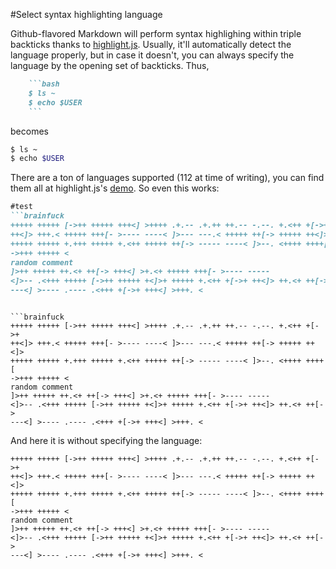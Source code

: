 #Select syntax highlighting language

Github-flavored Markdown will perform syntax highlighing within triple backticks thanks to [highlight.js]. Usually, it'll automatically detect the language properly, but in case it doesn't, you can always specify the language by the opening set of backticks. 
Thus,

```markdown
	```bash
	$ ls ~
	$ echo $USER
	```
```
becomes

```bash
$ ls ~
$ echo $USER
```

There are a ton of languages supported (112 at time of writing), you can find them all at highlight.js's [demo]. So even this works:

```markdown
#test
```brainfuck
+++++ +++++ [->++ +++++ +++<] >++++ .+.-- .+.++ ++.-- -.--. +.<++ +[->+
++<]> +++.< +++++ +++[- >---- ----< ]>--- ---.< +++++ ++[-> +++++ ++<]>
+++++ +++++ +.+++ +++++ +.<++ +++++ ++[-> ----- ----< ]>--. <++++ ++++[
->+++ +++++ <
random comment
]>++ +++++ ++.<+ ++[-> +++<] >+.<+ +++++ +++[- >---- -----
<]>-- .<+++ +++++ [->++ +++++ +<]>+ +++++ +.<++ +[->+ ++<]> ++.<+ ++[->
---<] >---- .---- .<+++ +[->+ +++<] >+++. <
```
```

```brainfuck
+++++ +++++ [->++ +++++ +++<] >++++ .+.-- .+.++ ++.-- -.--. +.<++ +[->+
++<]> +++.< +++++ +++[- >---- ----< ]>--- ---.< +++++ ++[-> +++++ ++<]>
+++++ +++++ +.+++ +++++ +.<++ +++++ ++[-> ----- ----< ]>--. <++++ ++++[
->+++ +++++ <
random comment
]>++ +++++ ++.<+ ++[-> +++<] >+.<+ +++++ +++[- >---- -----
<]>-- .<+++ +++++ [->++ +++++ +<]>+ +++++ +.<++ +[->+ ++<]> ++.<+ ++[->
---<] >---- .---- .<+++ +[->+ +++<] >+++. <
```

And here it is without specifying the language:

```
+++++ +++++ [->++ +++++ +++<] >++++ .+.-- .+.++ ++.-- -.--. +.<++ +[->+
++<]> +++.< +++++ +++[- >---- ----< ]>--- ---.< +++++ ++[-> +++++ ++<]>
+++++ +++++ +.+++ +++++ +.<++ +++++ ++[-> ----- ----< ]>--. <++++ ++++[
->+++ +++++ <
random comment
]>++ +++++ ++.<+ ++[-> +++<] >+.<+ +++++ +++[- >---- -----
<]>-- .<+++ +++++ [->++ +++++ +<]>+ +++++ +.<++ +[->+ ++<]> ++.<+ ++[->
---<] >---- .---- .<+++ +[->+ +++<] >+++. <
```

[highlight.js]:https://highlightjs.org/
[demo]:https://highlightjs.org/static/demo/
